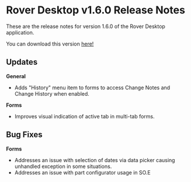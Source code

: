 # Rover Desktop v1.6.0 Release Notes

<badge text= "Version 1.6.0" vertical="middle" />

<PageHeader />

These are the release notes for version 1.6.0 of the Rover Desktop application.

You can download this version [here!](https://roverdesktop.blob.core.windows.net/apps/rover-installer-1.6.0.zip)

## Updates
**General**
- Adds "History" menu item to forms to access Change Notes and Change History when enabled.

**Forms**
- Improves visual indication of active tab in multi-tab forms.

## Bug Fixes

**Forms**
- Addresses an issue with selection of dates via data picker causing unhandled exception in some situations.
- Addresses an issue with part configurator usage in SO.E



<PageFooter />




